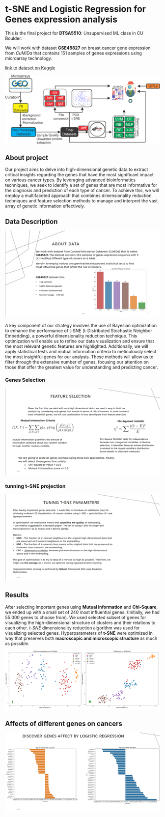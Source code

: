 # t-SNE and Logistic Regression for Genes expression analysis
This is the final project for **DTSA5510**: Unsupervised ML class in CU Boulder.

We will work with dataset **GSE45827** on breast cancer gene expression from *CuMiDa* that contains 151 samples of genes expressions using microarray technology.

[link to dataset on Kaggle](https://www.kaggle.com/datasets/brunogrisci/breast-cancer-gene-expression-cumida)

![workflow](pics/workflow.png)

## About project
Our project aims to delve into high-dimensional genetic data to extract critical insights regarding the genes that have the most significant impact on various cancer types. By leveraging advanced bioinformatics techniques, we seek to identify a set of genes that are most informative for the diagnosis and prediction of each type of cancer. To achieve this, we will employ a multifaceted approach that combines dimensionality reduction techniques and feature selection methods to manage and interpret the vast array of genetic information effectively.


## Data Description
![about data](pics/about_data.png)

A key component of our strategy involves the use of Bayesian optimization to enhance the performance of t-SNE (t-Distributed Stochastic Neighbor Embedding), a powerful dimensionality reduction technique. This optimization will enable us to refine our data visualization and ensure that the most relevant genetic features are highlighted. Additionally, we will apply statistical tests and mutual information criteria to meticulously select the most insightful genes for our analysis. These methods will allow us to filter through the extensive number of genes, focusing our attention on those that offer the greatest value for understanding and predicting cancer.

### Genes Selection
![selection](pics/feature_selection.png)


### tunning t-SNE projection
![selection](pics/tsne_tunning.png)


## Results
After selecting important genes using **Mutual Information** and **Chi-Square**, we ended up with a small set of 240 most influential genes. (Initially, we had 55 000 genes to choose from).
We used selected subset of genes for visualizing the high-dimensional structure of clusters and their relations to each other. *t-SNE* dimensionality reduction algorithm was used  for visualizing selected genes.
Hyperparameters of **t-SNE** were optimized in way that preserves both **macroscopic and microscopic structure** as much as possible.

<p align="center">
  <img src="pics/tsne_comparison.png" alt="t-SNE Visualization">
</p>

## Affects of different genes on cancers
![selection](pics/result.png)
